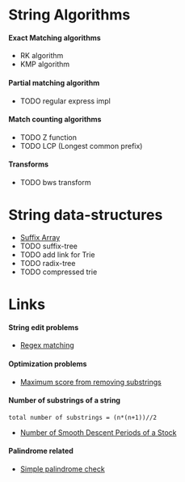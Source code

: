 

String Algorithms
===========

#### Exact Matching algorithms

- RK algorithm
- KMP algorithm

#### Partial matching algorithm

- TODO regular express impl

#### Match counting algorithms

- TODO Z function
- TODO LCP (Longest common prefix)


#### Transforms
- TODO bws transform

String data-structures
======================

- [Suffix Array](../approaches/dynamic_programming/suffix_array)
- TODO suffix-tree
- TODO add link for Trie
- TODO radix-tree
- TODO compressed trie

Links
======

#### String edit problems

- [Regex matching](https://leetcode.com/problems/regular-expression-matching/)

#### Optimization problems

- [Maximum score from removing substrings](https://leetcode.com/problems/maximum-score-from-removing-substrings/)

#### Number of substrings of a string

```
total number of substrings = (n*(n+1))//2
```

- [Number of Smooth Descent Periods of a Stock](https://leetcode.com/problems/number-of-smooth-descent-periods-of-a-stock/)

#### Palindrome related

- [Simple palindrome check](https://leetcode.com/problems/find-first-palindromic-string-in-the-array/)
